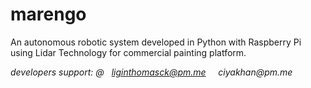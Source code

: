 # marengo
An autonomous robotic system developed in Python with Raspberry Pi using Lidar Technology for commercial painting platform.

_developers support: @ &nbsp; liginthomasck@pm.me &nbsp; &nbsp; ciyakhan@pm.me_
